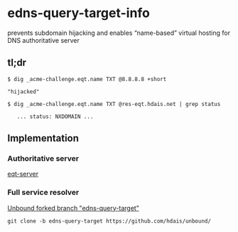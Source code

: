 # edns-query-target-info
prevents subdomain hijacking and enables “name-based” virtual hosting for DNS authoritative server

## tl;dr
```
$ dig _acme-challenge.eqt.name TXT @8.8.8.8 +short

"hijacked"
```
```
$ dig _acme-challenge.eqt.name TXT @res-eqt.hdais.net | grep status

   ... status: NXDOMAIN ...
```

## Implementation
### Authoritative server
[eqt-server](https://github.com/hdais/eqt-server)
### Full service resolver
[Unbound forked branch "edns-query-target"](https://github.com/hdais/unbound/tree/edns-query-target)

`git clone -b edns-query-target https://github.com/hdais/unbound/`
